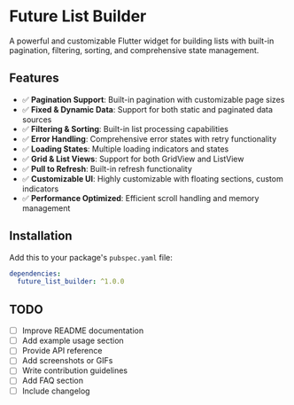 # Future List Builder

A powerful and customizable Flutter widget for building lists with built-in pagination, filtering, sorting, and comprehensive state management.

## Features

- ✅ **Pagination Support**: Built-in pagination with customizable page sizes
- ✅ **Fixed & Dynamic Data**: Support for both static and paginated data sources
- ✅ **Filtering & Sorting**: Built-in list processing capabilities
- ✅ **Error Handling**: Comprehensive error states with retry functionality
- ✅ **Loading States**: Multiple loading indicators and states
- ✅ **Grid & List Views**: Support for both GridView and ListView
- ✅ **Pull to Refresh**: Built-in refresh functionality
- ✅ **Customizable UI**: Highly customizable with floating sections, custom indicators
- ✅ **Performance Optimized**: Efficient scroll handling and memory management

## Installation

Add this to your package's `pubspec.yaml` file:

```yaml
dependencies:
  future_list_builder: ^1.0.0
```

## TODO

- [ ] Improve README documentation
- [ ] Add example usage section
- [ ] Provide API reference
- [ ] Add screenshots or GIFs
- [ ] Write contribution guidelines
- [ ] Add FAQ section
- [ ] Include changelog
